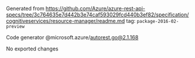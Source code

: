 Generated from https://github.com/Azure/azure-rest-api-specs/tree/3c764635e7d442b3e74caf593029fcd440b3ef82/specification/cognitiveservices/resource-manager/readme.md tag: `package-2016-02-preview`

Code generator @microsoft.azure/autorest.go@2.1.168

No exported changes